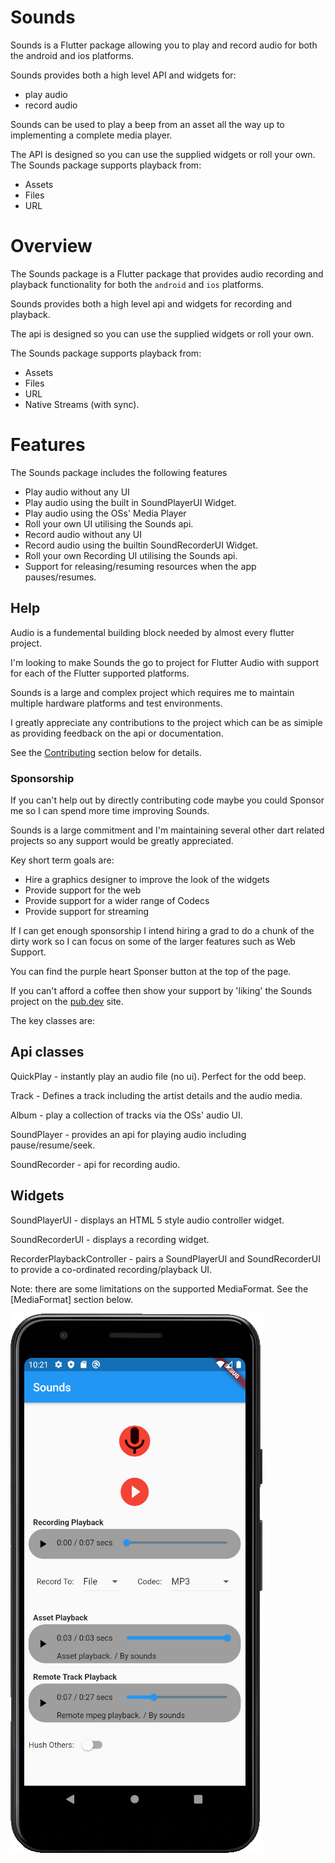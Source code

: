 # Sounds

Sounds is a Flutter package allowing you to play and record audio for both the android and ios platforms.

Sounds provides both a high level API and widgets for:
* play audio 
* record audio

Sounds can be used to play a beep from an asset all the way up to implementing a complete media player.

The API is designed so you can use the supplied widgets or roll your own.
The Sounds package supports playback from:
* Assets
* Files
* URL

# Overview
The Sounds package is a Flutter package that provides audio recording and playback functionality for both the `android` and `ios` platforms.

Sounds provides both a high level api and widgets for recording and playback.

The api is designed so you can use the supplied widgets or roll your own.

The Sounds package supports playback from:
* Assets
* Files
* URL
* Native Streams (with sync).

# Features
The Sounds package includes the following features
* Play audio without any UI
* Play audio using the built in SoundPlayerUI Widget.
* Play audio using the OSs' Media Player
* Roll your own UI utilising the Sounds api.
* Record audio without any UI
* Record audio using the builtin SoundRecorderUI Widget.
* Roll your own Recording UI utilising the Sounds api.
* Support for releasing/resuming resources when the app pauses/resumes.


## Help

Audio is a fundemental building block needed by almost every flutter project.

I'm looking to make Sounds the go to project for Flutter Audio with support for each of the Flutter supported platforms.

Sounds is a large and complex project which requires me to maintain multiple hardware platforms and test environments.

I greatly appreciate any contributions to the project which can be as simiple as providing feedback on the api or documentation.

See the [Contributing](#Contributing) section below for details.

### Sponsorship
If you can't help out by directly contributing code maybe you could Sponsor me so I can spend more time improving Sounds.

Sounds is a large commitment and I'm maintaining several other dart related projects so any support would be greatly appreciated.

Key short term goals are:
* Hire a graphics designer to improve the look of the widgets
* Provide support for the web
* Provide support for a wider range of Codecs
* Provide support for streaming

If I can get enough sponsorship I intend hiring a grad to do a chunk of the dirty work so I can focus on some of the larger features such as Web Support.

You can find the purple heart Sponser button at the top of the page.

If you can't afford a coffee then show your support by 'liking' the Sounds project on the [pub.dev](https://pub.dev/packages/sounds) site.

The key classes are:

## Api classes

QuickPlay - instantly play an audio file (no ui). Perfect for the odd beep.

Track - Defines a track including the artist details and the audio media.

Album - play a collection of tracks via the OSs' audio UI.

SoundPlayer - provides an api for playing audio including pause/resume/seek.

SoundRecorder - api for recording audio.

## Widgets

SoundPlayerUI - displays an HTML 5 style audio controller widget.

SoundRecorderUI - displays a recording widget.

RecorderPlaybackController - pairs a SoundPlayerUI and SoundRecorderUI to provide a co-ordinated recording/playback UI.

Note: there are some limitations on the supported MediaFormat. See the [MediaFormat] section below.

![Demo](https://raw.githubusercontent.com/acedev0110/flutter-sound/master/example.png)


